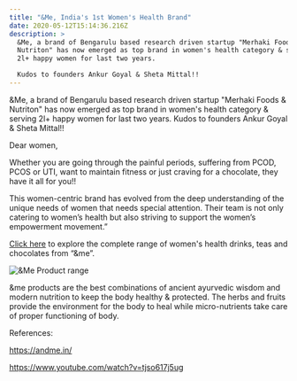 ```yaml
---
title: "&Me, India's 1st Women's Health Brand"
date: 2020-05-12T15:14:36.216Z
description: >
  &Me, a brand of Bengarulu based research driven startup "Merhaki Foods &
  Nutriton" has now emerged as top brand in women's health category & serving
  2l+ happy women for last two years.

  Kudos to founders Ankur Goyal & Sheta Mittal!!
---
```

&Me, a brand of Bengarulu based research driven startup "Merhaki Foods & Nutriton" has now emerged as top brand in women's health category & serving 2l+ happy women for last two years. Kudos to founders Ankur Goyal & Sheta Mittal!!

Dear women,   

Whether you are going through the painful periods, suffering from PCOD, PCOS or UTI, want to maintain fitness or just craving for a chocolate, they have it all for you!! 

This women-centric brand has evolved from the deep understanding of the unique needs of women that needs special attention. Their team is not only catering to women’s health but also striving to support the women’s empowerment movement.”

[Click here](https://amzn.to/2QfDBPR) to explore the complete range of women's health drinks, teas and chocolates from “&me”.

![&Me Product range](/img/me-product.webp "&Me Product range")

&me products are the best combinations of ancient ayurvedic wisdom and modern nutrition to keep the body healthy & protected. The herbs and fruits provide the environment for the body to heal while micro-nutrients take care of proper functioning of body.

References:

https://andme.in/

https://www.youtube.com/watch?v=tjso617j5ug